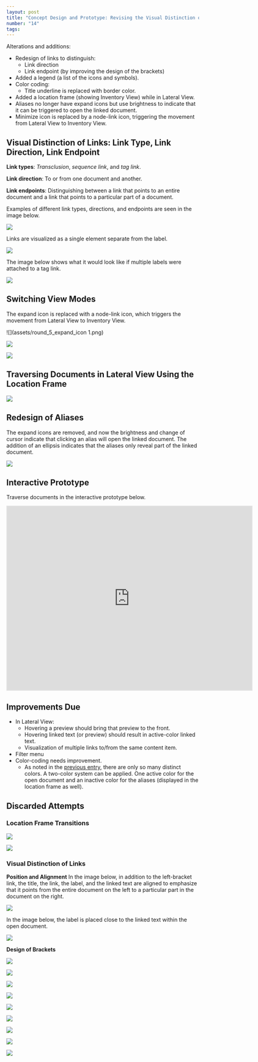 ```yaml
---
layout: post
title: "Concept Design and Prototype: Revising the Visual Distinction of Links and Aliases"
number: "14"
tags:
---
```


Alterations and additions:
- Redesign of links to distinguish:
	- Link direction
	- Link endpoint (by improving the design of the brackets)
- Added a legend (a list of the icons and symbols).
- Color coding:
	- Title underline is replaced with border color.
- Added a location frame (showing Inventory View) while in Lateral View.
- Aliases no longer have expand icons but use brightness to indicate that it can be triggered to open the linked document.
- Minimize icon is replaced by a node-link icon, triggering the movement from Lateral View to Inventory View.

## Visual Distinction of Links: Link Type, Link Direction, Link Endpoint

**Link types**: *Transclusion*, *sequence link*, and *tag link*.

**Link direction**: To or from one document and another.

**Link endpoints**: Distinguishing between a link that points to an entire document and a link that points to a particular part of a document.

Examples of different link types, directions, and endpoints are seen in the image below.

![](assets/link_type_direction_endpoint.png)

Links are visualized as a single element separate from the label.

![](assets/link_endpoint_one_tag.png)

The image below shows what it would look like if multiple labels were attached to a tag link.

![](assets/link_endpoint_three_tags.png)

## Switching View Modes

The expand icon is replaced with a node-link icon, which triggers the movement from Lateral View to Inventory View.

![](assets/round_5_expand_icon 1.png)

![](assets/round_5_node-link_icon.png)

![](assets/round_05_icon.gif)

## Traversing Documents in Lateral View Using the Location Frame

![](assets/test_5_jump_transition_3.gif)

## Redesign of Aliases

The expand icons are removed, and now the brightness and change of cursor indicate that clicking an alias will open the linked document. The addition of an ellipsis indicates that the aliases only reveal part of the linked document.

![](assets/round_5_alias_documents.gif)

## Interactive Prototype

Traverse documents in the interactive prototype below.

<iframe style="border: 2px solid rgba(0, 0, 0, 0.1)" width="640" height="480" src="https://framer.com/embed/Round-05--oM7xWmEceylTGDzxjPPZ/F_MbbVHe7?highlights=0" allowfullscreen></iframe>

## Improvements Due

- In Lateral View:
  - Hovering a preview should bring that preview to the front.
  - Hovering linked text (or preview) should result in active-color linked text.
  - Visualization of multiple links to/from the same content item.
- Filter menu
- Color-coding needs improvement.
	- As noted in the [previous entry](13), there are only so many distinct colors. A two-color system can be applied. One active color for the open document and an inactive color for the aliases (displayed in the location frame as well).

## Discarded Attempts

### Location Frame Transitions

![](assets/test_5_jump_transition_1.gif)

![](assets/test_5_jump_transition_2.gif)

### Visual Distinction of Links

**Position and Alignment**
In the image below, in addition to the left-bracket link, the title, the link, the label, and the linked text are aligned to emphasize that it points from the entire document on the left to a particular part in the document on the right.

![](assets/link_endpoint.gif)

In the image below, the label is placed close to the linked text within the open document.

![](assets/link_vis_1.png)

**Design of Brackets**

![](assets/link_bracket_1.png)

![](assets/link_bracket_2.png)

![](assets/link_bracket_3.png)

![](assets/link_bracket_4.png)

![](assets/link_bracket_5.png)

![](assets/link_bracket_6.png)

![](assets/link_bracket_7.png)

![](assets/link_bracket_8.png)

![](assets/link_bracket_9.png)
